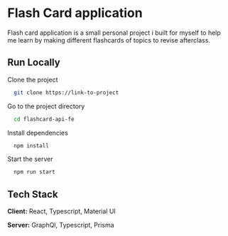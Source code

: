 
# Flash Card application

Flash card application is a small personal project i built for myself to help me learn by making different flashcards of topics to revise afterclass.



## Run Locally

Clone the project

```bash
  git clone https://link-to-project
```

Go to the project directory

```bash
  cd flashcard-api-fe
```

Install dependencies

```bash
  npm install
```

Start the server

```bash
  npm run start
```


## Tech Stack

**Client:** React, Typescript, Material UI

**Server:** GraphQl, Typescript, Prisma
